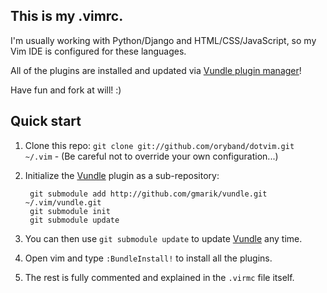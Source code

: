 ## This is my .vimrc.

I'm usually working with Python/Django and HTML/CSS/JavaScript, so my Vim IDE is configured for these languages.

All of the plugins are installed and updated via [Vundle plugin manager](http://github.com/gmarik/vundle)!

Have fun and fork at will! :)

## Quick start

1. Clone this repo: `git clone git://github.com/oryband/dotvim.git ~/.vim` - (Be careful not to override your own configuration...)
2. Initialize the [Vundle](http://github.com/gmarik/vundle) plugin as a sub-repository:

        git submodule add http://github.com/gmarik/vundle.git ~/.vim/vundle.git
        git submodule init
        git submodule update

3. You can then use `git submodule update` to update [Vundle](http://github.com/gmarik/vundle) any time.
4. Open vim and type `:BundleInstall!` to install all the plugins.
5. The rest is fully commented and explained in the `.virmc` file itself.

